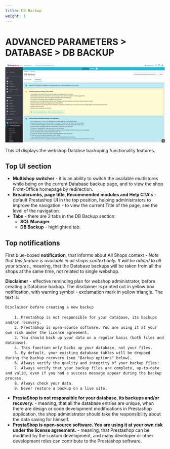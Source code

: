 ```yaml
---
title: DB Backup
weight: 1
---
```


# ADVANCED PARAMETERS > DATABASE > DB BACKUP

![Database Backup UI](static/img/configure-db-backup.png)

This UI displays the webshop Databse backuping functionality features.

## Top UI section

- **Multishop switcher** - it is an ability to switch the available multistores while being on the current Database backup page, and to view the shop Front-Office homepage by redirection.
- **Breadcrumbs, page title, Recommended modules and Help CTA's** - default Prestashop UI in the top position, helping administrators to improve the navigation - to view the current Title of the page, see the level of the navigation.
- **Tabs** - there are 2 tabs in the DB Backup section:
  - **SQL Manager**
  - **DB Backup** - highlighted tab.

## Top notifications

First blue-boxed **notification**, that informs about All Shops context - _Note that this feature is available in all shops context only. It will be added to all your stores._, meaning, that the Database backups will be taken from all the shops at the same time, not related to single webshop. 

**Disclaimer** - effective reminding plan for webshop administrator, before creating a Database backup. The disclaimer is printed out in yellow box notification, with warning symbol - exclamation mark in yellow triangle. The text is:

```
Disclaimer before creating a new backup

    1. PrestaShop is not responsible for your database, its backups and/or recovery.
    2. PrestaShop is open-source software. You are using it at your own risk under the license agreement.
    3. You should back up your data on a regular basis (both files and database).
    4. This function only backs up your database, not your files.
    5. By default, your existing database tables will be dropped during the backup recovery (see "Backup options" below).
    6. Always verify the quality and integrity of your backup files!
    7. Always verify that your backup files are complete, up-to-date and valid, even if you had a success message appear during the backup process.
    8. Always check your data.
    9. Never restore a backup on a live site.
```
- **PrestaShop is not responsible for your database, its backups and/or recovery.** - meaning, that all the database entries are unique, when there are design or code development modifications in Prestashop application, the shop administrator should take the responsibility about the data saving for himself.
- **PrestaShop is open-source software. You are using it at your own risk under the license agreement.** - meaning, that Prestashop can be modified by the custom development, and many developer or other development roles can contribute to the Prestashop software.
